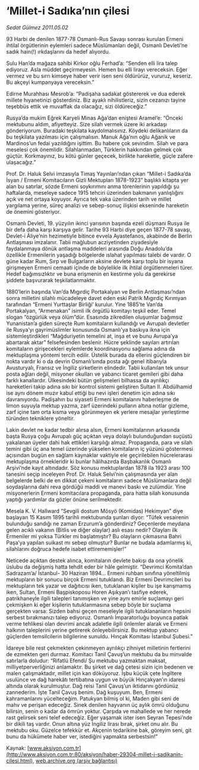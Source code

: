 # ‘Millet-i Sadıka’nın çilesi

*Sedat Gülmez 2011.05.02*

<font class="agenda2NewsSpot">
 93 Harbi de denilen 1877-78 Osmanlı-Rus Savaşı sonrası kurulan Ermeni ihtilal örgütlerinin eylemleri sadece Müslümanları değil, Osmanlı Devleti’ne sadık hain(!) ırkdaşlarını da hedef alıyordu.
</font>
<font class="newsDetail">
 <p>
  <p class="MsoNormal">
   Sulu Han’da mağaza sahibi Kirkor oğlu Ferhad’a: “Senden elli lira talep ediyoruz. Asla müddet geçirmeyesin. Hemen bu elli lirayı vereceksin. Eğer vermez ve bu sırrı kimseye haber verir isen seni öldürürüz, vururuz, keseriz. Bu akçeyi kumpanyaya vereceksin.”
  </p>
  <p class="MsoNormal">
   Edirne Murahhası Mesrob’a: “Padişaha sadakat göstererek ve dua ederek millete hıyanetinizi gösterdiniz. Biz ayaklı nihilistleriz, sizin cezanızı tayine teşebbüs ettik ve muvaffak da olacağız, sizi öldüreceğiz.”
  </p>
  <p class="MsoNormal">
   Rusya’da mukim Eğrek Karyeli Minas Ağa’dan eniştesi Aramel’e: “Önceki mektubunu aldım, afiyetteyiz. Size silah vermek üzere iki arkadaşı gönderiyorum. Buradaki teşkilata kaydolmalısınız. Köydeki delikanlıların da bu teşkilata yazılması için çalışmalısın. Manuk Ağa’nın oğlu Ağanik ve Mardinos’un fedai yazıldığını işittim. Bu habere çok sevindim. Silah ve para meselesi çok önemlidir. Silahlanmadan, Türklerin hakkından gelmek çok güçtür. Korkmayınız, bu kötü günler geçecek, birlikte hareketle, güçle zafere ulaşacağız.”
  </p>
  <p class="MsoNormal">
   Prof. Dr. Haluk Selvi imzasıyla Timaş Yayınları’ndan çıkan “Millet-i Sadıka’da İsyan / Ermeni Komitacıların Gizli Mektupları 1878-1923” başlıklı kitapta yer alan bu satırlar, sözde Ermeni soykırımını anma törenlerinin yapıldığı şu haftalarda, meseleye sadece 1915 tehciri üzerinden bakmanın yanlışlığını açık ve net ortaya koyuyor. Ayrıca tek vaka üzerinden tarih ve millet yargılama yerine, süreç analizi ve sebep-sonuç ilişkisi ekseninde hareketin de önemini gösteriyor.
  </p>
  <p class="MsoNormal">
   Osmanlı Devleti, 19. yüzyılın ikinci yarısının başında ezeli düşmanı Rusya ile bir defa daha karşı karşıya gelir. Tarihe 93 Harbi diye geçen 1877-78 savaşı, Devlet-i Âliye’nin hezimetiyle bitince evvela Ayastefanos, akabinde de Berlin Antlaşması imzalanır. Tabii mağlubun acziyetinden ziyadesiyle faydalanmaya dönük antlaşma maddeleri arasında Doğu Anadolu’da özellikle Ermenilerin yaşadığı bölgelerde ıslahat yapılması talebi de vardır. O güne kadar Rum, Sırp ve Bulgarların aksine devlete karşı toplu bir isyana girişmeyen Ermeni cemaati içinde de böylelikle ilk ihtilal örgütlenmeleri türer. Hedef bağımsızlıktır ve buna erişmenin en kestirme yolu da gerekirse şiddete başvurarak teşkilatlanmaktır.
  </p>
  <p class="MsoNormal">
   1880’lerin başında Van’da Mıgırdiç Portakalyan ve Berlin Antlaşması’ndan sonra milletini silahlı mücadeleye davet eden eski Patrik Mıgırdiç Kırımyan tarafından “Ermeni Yurttaşlar Birliği’ kurulur. Yine 1885’te Van’da Portakalyan, “Armenakan” isimli ilk örgütlü komitayı teşkil eder. Temel slogan “özgürlük veya ölüm”dür. Esasında zikredilen oluşumlar bağımsız Yunanistan’a giden süreçte Rum komitaların kullandığı ve Avrupalı devletler ile Rusya’yı gayrimüslimler konusunda Osmanlı’ya baskıya ikna için sistemleştirdikleri “Mağduriyetin temelini at, inşa et ve bunu Avrupa’ya abartarak aktar” felsefesinden beslenir. Hücre şeklinde sayıları artırılan komitaların girişecekleri eylemlerde koordinasyonu sağlama adına da mektuplaşma yöntemi tercih edilir. Üstelik burada da ellerini güçlendiren bir nokta vardır ki o da devrin Osmanlı’sında posta ağı genel itibarıyla Avusturyalı, Fransız ve İngiliz şirketlerin elindedir. Tabii kullanılan tek unsur posta ağları değil, misyoner okulları ve yabancı ticaret gemileri gibi daha farklı kanallardır. Ülkesindeki bütün gelişmeleri bilhassa da ayrılıkçı hareketleri takip adına sıkı bir kontrol sistemi geliştiren Sultan II. Abdülhamid ise aynı dönem muzır kabul ettiği bu nevi işleri denetim için adına sıkı davranıyordu. Padişahın bu siyaseti Ermeni komitalarını haberleşme de limon suyuyla mektup yazma, zarf üzerindeki pulların altına notlar gizleme, zarf içine tam orta kısma veya görünmeyen ek yerlere mesajlar yerleştirme türünden tekniklere yöneltir.
  </p>
  <p class="MsoNormal">
   Lakin devlet ne kadar tedbir alırsa alsın, Ermeni komitalarının arkasında başta Rusya çoğu Avrupalı güç açıktan veya dolaylı bulunduğundan suçüstü yakalanan üyeler dahi hak ettikleri karşılığı almaz. Propaganda, para ve silah temini gibi üç ana temel üzerinde yükselen komitaların iç yüzünü göstermesi açısından bugün en sağlam kaynaklar vaktiyle ele geçirilebilen hücrelerarası mektuplaşma örnekleridir ki bunlar hâlihazırda Başbakanlık Osmanlı Arşivi’nde kayıt altındadır. Söz konusu mektuplardan 1878 ila 1923 arası 100 tanesini seçip inceleyen Prof. Dr. Haluk Selvi’nin çalışmasında yer alan belgelerde belki de en dikkat çekeni komitaların sadece Müslümanlara değil soydaşlarına dahi reva gördüğü maddi ve manevi baskı ve zulümdür. Yine misyonerlerin Ermeni komitacılara propaganda, para hatta silah konusunda yaptığı yardımlar da gözler önüne serilmektedir.
  </p>
  <p class="MsoNormal">
   Mesela K. V. Hallward “Sevgili dostum Mösyö (Komidas) Hekimyan” diye başlayan 15 Kasım 1895 tarihli mektubunda şunları diyor: “Tüfek vesairenin bulunduğu sandığı ne zaman Erzurum’a gönderdiniz? Geçenlerde meydana gelen acıklı vakanın (Bitlis ve diğer olaylar) aslı esası nedir? Olayları ilk Ermeniler mi yoksa Türkler mi başlatmıştır? Bu olayların çıkmasına Bahri Paşa’ya yapılan suikast mı sebep olmuştur? Bunlar ne budala adamlarmış ki, silahlarını doğruca hedefe isabet ettirememişler!”
  </p>
  <p class="MsoNormal">
   Neticede açıktan destek alınca, komitaların devlete bakışı da ona yönelik üslubu da değişmiş hatta tehdit eder bir hâle gelmiştir. “Devrimci Komita’dan Sadrazam’a/ İstanbul- 30 Haziran 1894… Ermeni ruhban sınıfına yöneltilmiş mektupların bir sonucu birçok Ermeni tutuklandı. Biz Ermeni Devrimcileri bu mektupların tek yazar ve dağıtıcısı iken, tutuklanan kişiler bu işe karışmamış iken, Sultan, Ermeni Başpiskoposu Horen Aşıkyan’ı tasfiye ederek, patrikhaneyle ilgili talepleri tanımışken ve yine aynı emirle suçlamayı geri çekmişken ki eğer kişilerin tutuklanmasına sebep böyle bir suçlama gerçekten varsa: Sizden bahsi geçen meseleyle ilgili tutuklananların hepsini serbest bırakmanızı talep ediyoruz. Osmanlı İmparatorluğu boyunca patlak verme tehlikesi olan devrimi ancak adaletle ilgili önlemler alarak ve Ermeni halkının taleplerini yerine getirerek önleyebilirsiniz. Bu mektup yabancı güçlerden temsilcilerin bilgilerine sunuldu. Hınçak Komitası İstanbul Şubesi.”
  </p>
  <p class="MsoNormal">
   İdareye bile rest çekmekten çekinmeyen ayrılıkçı zihniyet milletinin fertlerini de ezmekten geri durmaz. Komitacı Tanil Çavuş’un mektubu da bu minvalde satırlarla doludur: “Rifatlü Efendi/ Şu mektubu yazmaktan maksat, milliyetperverliğinizi anlamaktır. Bu şirket ve dağ çetesi sizin için bedenen ve malen çalışmaktadır, millet için kan döküyoruz. İşbu küçük çete İngiltere usulünce ve dağ harekâtı tertibatına uygun ve büyük Hınçakyan’ın idaresi altında olarak kurulmuştur. Dağ reisi Tanil Çavuş’un iktidarını gördünüz zannederim. İşte Tanil Çavuş benim. Dağ kuşuyum. Ben, Ermeni kahramanlarını yücelteceğim. Patukyan bilmiş ol ki, Maden gibi seni de mahv ve perişan edeceğiz. Sinek denilen hayvanın üç aylık ömrü olduğunu bilirsin, senin o kadar da ömrün yoktur. Çarşıda ve mahallede ve her nerede rast gelirsek seni telef edeceğiz. Eğer yaşamak ister isen Seyran Tepesi’nde bir dikili taş vardır. Onun altına yüz İngiliz lirası bırak, şirket onu alır. Bu mektubu oku. Güzelce tefekkür et. Akçenin tedarikine bak, göreyim seni, git bunu da hükümete haber ver, istediğini yapmakta serbestsin!”
  </p>
 </p>
</font>

Kaynak: [www.aksiyon.com.tr](http://www.aksiyon.com.tr:80/aksiyon/haber-29304-millet-i-sadikanin-cilesi.html), [web.archive.org (arşiv bağlantısı)](http://web.archive.org/web/20110514173820/http://www.aksiyon.com.tr:80/aksiyon/haber-29304-millet-i-sadikanin-cilesi.html)

